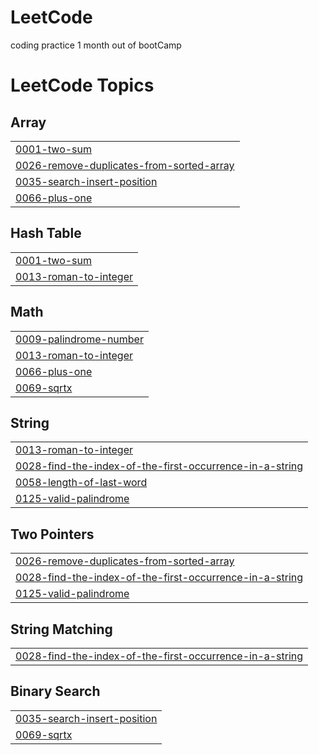 # LeetCode
coding practice 1 month out of bootCamp

<!---LeetCode Topics Start-->
# LeetCode Topics
## Array
|  |
| ------- |
| [0001-two-sum](https://github.com/aus10-tech/LeetCode/tree/master/0001-two-sum) |
| [0026-remove-duplicates-from-sorted-array](https://github.com/aus10-tech/LeetCode/tree/master/0026-remove-duplicates-from-sorted-array) |
| [0035-search-insert-position](https://github.com/aus10-tech/LeetCode/tree/master/0035-search-insert-position) |
| [0066-plus-one](https://github.com/aus10-tech/LeetCode/tree/master/0066-plus-one) |
## Hash Table
|  |
| ------- |
| [0001-two-sum](https://github.com/aus10-tech/LeetCode/tree/master/0001-two-sum) |
| [0013-roman-to-integer](https://github.com/aus10-tech/LeetCode/tree/master/0013-roman-to-integer) |
## Math
|  |
| ------- |
| [0009-palindrome-number](https://github.com/aus10-tech/LeetCode/tree/master/0009-palindrome-number) |
| [0013-roman-to-integer](https://github.com/aus10-tech/LeetCode/tree/master/0013-roman-to-integer) |
| [0066-plus-one](https://github.com/aus10-tech/LeetCode/tree/master/0066-plus-one) |
| [0069-sqrtx](https://github.com/aus10-tech/LeetCode/tree/master/0069-sqrtx) |
## String
|  |
| ------- |
| [0013-roman-to-integer](https://github.com/aus10-tech/LeetCode/tree/master/0013-roman-to-integer) |
| [0028-find-the-index-of-the-first-occurrence-in-a-string](https://github.com/aus10-tech/LeetCode/tree/master/0028-find-the-index-of-the-first-occurrence-in-a-string) |
| [0058-length-of-last-word](https://github.com/aus10-tech/LeetCode/tree/master/0058-length-of-last-word) |
| [0125-valid-palindrome](https://github.com/aus10-tech/LeetCode/tree/master/0125-valid-palindrome) |
## Two Pointers
|  |
| ------- |
| [0026-remove-duplicates-from-sorted-array](https://github.com/aus10-tech/LeetCode/tree/master/0026-remove-duplicates-from-sorted-array) |
| [0028-find-the-index-of-the-first-occurrence-in-a-string](https://github.com/aus10-tech/LeetCode/tree/master/0028-find-the-index-of-the-first-occurrence-in-a-string) |
| [0125-valid-palindrome](https://github.com/aus10-tech/LeetCode/tree/master/0125-valid-palindrome) |
## String Matching
|  |
| ------- |
| [0028-find-the-index-of-the-first-occurrence-in-a-string](https://github.com/aus10-tech/LeetCode/tree/master/0028-find-the-index-of-the-first-occurrence-in-a-string) |
## Binary Search
|  |
| ------- |
| [0035-search-insert-position](https://github.com/aus10-tech/LeetCode/tree/master/0035-search-insert-position) |
| [0069-sqrtx](https://github.com/aus10-tech/LeetCode/tree/master/0069-sqrtx) |
<!---LeetCode Topics End-->